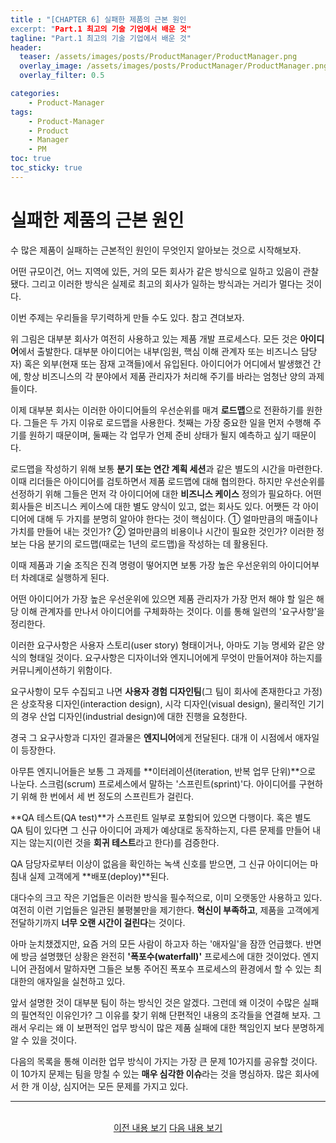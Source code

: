 ```yaml
---
title : "[CHAPTER 6] 실패한 제품의 근본 원인
excerpt: "Part.1 최고의 기술 기업에서 배운 것"
tagline: "Part.1 최고의 기술 기업에서 배운 것"
header:
  teaser: /assets/images/posts/ProductManager/ProductManager.png
  overlay_image: /assets/images/posts/ProductManager/ProductManager.png
  overlay_filter: 0.5

categories:
    - Product-Manager
tags:
    - Product-Manager
    - Product
    - Manager
    - PM
toc: true
toc_sticky: true
---
```


# 실패한 제품의 근본 원인

수 많은 제품이 실패하는 근본적인 원인이 무엇인지 알아보는 것으로 시작해보자.

어떤 규모이건, 어느 지역에 있든, 거의 모든 회사가 같은 방식으로 일하고 있음이 관찰됐다. 그리고 이러한 방식은 실제로 최고의 회사가 일하는 방식과는 거리가 멀다는 것이다.

이번 주제는 우리들을 무기력하게 만들 수도 있다. 참고 견뎌보자.

위 그림은 대부분 회사가 여전히 사용하고 있는 제품 개발 프로세스다. 모든 것은 **아이디어**에서 출발한다. 대부분 아이디어는 내부(임원, 핵심 이해 관계자 또는 비즈니스 담당자) 혹은 외부(현재 또는 잠재 고객들)에서 유입된다. 아이디어가 어디에서 발생했건 간에, 항상 비즈니스의 각 분야에서 제품 관리자가 처리해 주기를 바라는 엄청난 양의 과제들이다.

이제 대부분 회사는 이러한 아이디어들의 우선순위를 매겨 **로드맵**으로 전환하기를 원한다. 그들은 두 가지 이유로 로드맵을 사용한다. 첫째는 가장 중요한 일을 먼저 수행해 주기를 원하기 때문이며, 둘째는 각 업무가 언제 준비 상태가 될지 예측하고 싶기 때문이다.

로드맵을 작성하기 위해 보통 **분기 또는 연간 계획 세션**과 같은 별도의 시간을 마련한다. 이때 리더들은 아이디어를 검토하면서 제품 로드맵에 대해 협의한다. 하지만 우선순위를 선정하기 위해 그들은 먼저 각 아이디어에 대한 **비즈니스 케이스** 정의가 필요하다. 어떤 회사들은 비즈니스 케이스에 대한 별도 양식이 있고, 없는 회사도 있다. 어쨋든 각 아이디어에 대해 두 가지를 분명히 알아야 한다는 것이 핵심이다. ① 얼마만큼의 매출이나 가치를 만들어 내는 것인가? ② 얼마만큼의 비용이나 시간이 필요한 것인가? 이러한 정보는 다음 분기의 로드맵(때로는 1년의 로드맵)을 작성하는 데 활용된다.

이때 제품과 기술 조직은 진격 명령이 떻어지면 보통 가장 높은 우선운위의 아이디어부터 차례대로 실행하게 된다.

어떤 아이디어가 가장 높은 우선운위에 있으면 제품 관리자가 가장 먼저 해야 할 일은 해당 이해 관계자를 만나서 아이디어를 구체화하는 것이다. 이를 통해 일련의 '요구사항'을 정리한다.

이러한 요구사항은 사용자 스토리(user story) 형태이거나, 아마도 기능 명세와 같은 양식의 형태일 것이다. 요구사항은 디자이너와 엔지니어에게 무엇이 만들어져야 하는지를 커뮤니케이션하기 위함이다.

요구사항이 모두 수집되고 나면 **사용자 경험 디자인팀**(그 팀이 회사에 존재한다고 가정)은 상호작용 디자인(interaction design), 시각 디자인(visual design), 물리적인 기기의 경우 산업 디자인(industrial design)에 대한 진행을 요청한다. 

경국 그 요구사항과 디자인 결과물은 **엔지니어**에게 전달된다. 대개 이 시점에서 애자일이 등장한다. 

아무튼 엔지니어들은 보통 그 과제를 **이터레이션(iteration, 반복 업무 단위)**으로 나눈다. 스크럼(scrum) 프로세스에서 말하는 '스프린트(sprint)'다. 아이디어를 구현하기 위해 한 번에서 세 번 정도의 스프린트가 걸린다.

**QA 테스트(QA test)**가 스프린트 일부로 포함되어 있으면 다행이다. 혹은 별도 QA 팀이 있다면 그 신규 아이디어 과제가 예상대로 동작하는지, 다른 문제를 만들어 내지는 않는지(이런 것을 **회귀 테스트**라고 한다)를 검증한다.

QA 담당자로부터 이상이 없음을 확인하는 녹색 신호를 받으면, 그 신규 아이디어는 마침내 실제 고객에게 **배포(deploy)**된다.

대다수의 크고 작은 기업들은 이러한 방식을 필수적으로, 이미 오랫동안 사용하고 있다. 여전히 이런 기업들은 일관된 불평불만을 제기한다. **혁신이 부족하고**, 제품을 고객에게 전달하기까지 **너무 오랜 시간이 걸린다**는 것이다.

아마 눈치챘겠지만, 요즘 거의 모든 사람이 하고자 하는 '애자일'을 잠깐 언급했다. 반면에 방금 설명했던 상황은 완전히 **'폭포수(waterfall)'** 프로세스에 대한 것이었다. 엔지니어 관점에서 말하자면 그들은 보통 주어진 폭포수 프로세스의 환경에서 할 수 있는 최대한의 애자일을 실천하고 있다.

앞서 설명한 것이 대부분 팀이 하는 방식인 것은 알겠다. 그런데 왜 이것이 수많은 실패의 필연적인 이유인가? 그 이유를 찾기 위해 단편적인 내용의 조각들을 연결해 보자. 그래서 우리는 왜 이 보편적인 업무 방식이 많은 제품 실패에 대한 책임인지 보다 분명하게 알 수 있을 것이다.

다음의 목록을 통해 이러한 업무 방식이 가지는 가장 큰 문제 10가지를 공유할 것이다. 이 10가지 문제는 팀을 망칠 수 있는 **매우 심각한 이슈**라는 것을 명심하자. 많은 회사에서 한 개 이상, 심지어는 모든 문제를 가지고 있다.

---

<br/>
<center>
<a href="https://sanghyuk.dev/Product-Manager/5/" class="btn btn--info">이전 내용 보기</a>
<a href="https://sanghyuk.dev/Product-Manager/8/" class="btn btn--info">다음 내용 보기</a>
</center>